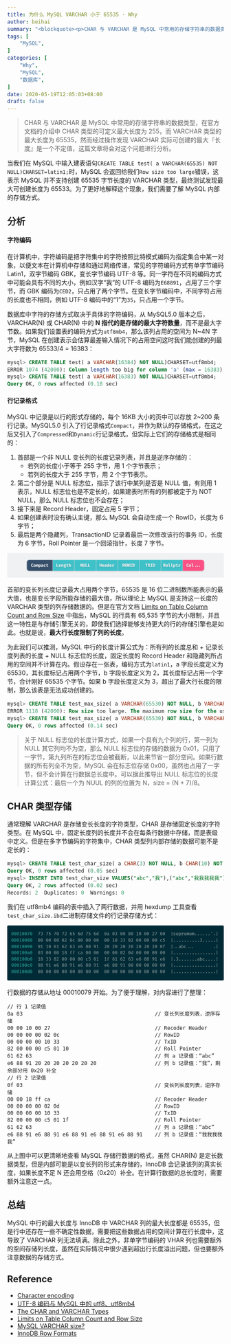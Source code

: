 ```yaml
---
title: 为什么 MySQL VARCHAR 小于 65535 · Why
author: beihai
summary: "<blockquote><p>CHAR 与 VARCHAR 是 MySQL 中常用的存储字符串的数据类型，在官方文档的介绍中 CHAR 类型的可定义最大长度为 255，而 VARCHAR 类型的最大长度为 65535，然而经过操作发现 VARCHAR 实际可创建的最大“长度”是一个不定值，这篇文章将会对这个问题进行分析。</p></blockquote>"
tags: [
  	"MySQL",
]
categories: [
	"Why",
  	"MySQL",
	"数据库",
]
date: 2020-05-19T12:05:03+08:00
draft: false
---
```


> CHAR 与 VARCHAR 是 MySQL 中常用的存储字符串的数据类型，在官方文档的介绍中 CHAR 类型的可定义最大长度为 255，而 VARCHAR 类型的最大长度为 65535，然而经过操作发现 VARCHAR 实际可创建的最大『长度』是一个不定值，这篇文章将会对这个问题进行分析。

当我们在 MySQL 中输入建表语句`CREATE TABLE test( a VARCHAR(65535) NOT NULL)CHARSET=latin1;`时，MySQL 会返回给我们`Row size too large`错误，这表示 MySQL 并不支持创建 65535 字节长度的 VARCHAR 类型，最终测试发现最大可创建长度为 65533。为了更好地解释这个现象，我们需要了解 MySQL 内部的存储方式。

## 分析

#### 字符编码

在计算机中，字符编码是把字符集中的字符按照比特模式编码为指定集合中某一对象，以便文本在计算机中存储和通过网络传递，常见的字符编码方式有单字节编码 Latin1，双字节编码 GBK，变长字节编码 UTF-8 等。同一字符在不同的编码方式中可能会具有不同的大小，例如汉字“我”的 UTF-8 编码为`E68891`，占用了三个字节，而 GBK 编码为`CED2`，只占用了两个字节。在变长字节编码中，不同字符占用的长度也不相同，例如 UTF-8 编码中的“1”为`35`，只占用一个字节。

数据库中字符的存储方式取决于具体的字符编码，从 MySQL5.0 版本之后，VARCHAR(N) 或 CHAR(N) 中的 **N 指代的是存储的最大字符数量**，而不是最大字节数。如果我们设置表的编码方式为`utf8mb4`，那么该列占用的空间为 N~4N 字节，MySQL 在创建表示会估算最差输入情况下的占用空间这时我们能创建的列最大字符数为 65533/4 = 16383：

```sql
mysql> CREATE TABLE test( a VARCHAR(16384) NOT NULL)CHARSET=utf8mb4;
ERROR 1074 (42000): Column length too big for column 'a' (max = 16383); use BLOB or TEXT instead
mysql> CREATE TABLE test( a VARCHAR(16383) NOT NULL)CHARSET=utf8mb4;
Query OK, 0 rows affected (0.18 sec)
```

#### 行记录格式

MySQL 中记录是以行的形式存储的，每个 16KB 大小的页中可以存放 2~200 条行记录。MySQL5.0 引入了行记录格式`Compact`，并作为默认的存储格式，在这之后又引入了`Compressed`和`Dynamic`行记录格式，但实际上它们的存储格式是相同的：

1. 首部是一个非 NULL 变长列的长度记录列表，并且是逆序存储的：
   - 若列的长度小于等于 255 字节，用 1 个字节表示；
   - 若列的长度大于 255 字节，用 2 个字节表示。
2. 第二个部分是 NULL 标志位，指示了该行中某列是否是 NULL 值，有则用 1 表示，NULL 标志位也是不定长的，如果建表时所有的列都被定于为 NOT NULL，那么 NULL 标志位也不会存在；
3. 接下来是 Record Header，固定占用 5 字节；
4. 如果创建表时没有确认主键，那么 MySQL 会自动生成一个 RowID，长度为 6 字节；
5. 最后是两个隐藏列，TransactionID 记录着最后一次修改该行的事务 ID，长度为 6 字节，Roll Pointer 是一个回滚指针，长度 7 字节。

![Compact-Row-Format@2x](Compact-Row-Format@2x.png)

首部的变长列长度记录最大占用两个字节，65535 是 16 位二进制数所能表示的最大值，也是变长字段所能存储的最大值，所以理论上 MySQL 是支持这一长度的 VARCHAR 类型的列存储数据的。但是在官方文档 <u>[Limits on Table Column Count and Row Size](https://dev.mysql.com/doc/refman/8.0/en/column-count-limit.html)</u> 中指出，MySQL 的行具有 65,535 字节的大小限制，并且这一特性是与存储引擎无关的，即使我们选择能够支持更大的行的存储引擎也是如此。也就是说，**最大行长度限制了列的长度**。

为此我们可以推测，MySQL 中行的长度计算公式为：所有列的长度总和 + 记录长度列表的长度 + NULL 标志位的长度，固定长度的 Record Header 和隐藏列所占用的空间并不计算在内。假设存在一张表，编码方式为`latin1`，a 字段长度定义为 65530，其长度标记占用两个字节，b 字段长度定义为 2，其长度标记占用一个字节，合计刚好 65535 个字节。如果 b 字段长度定义为 3，超出了最大行长度的限制，那么该表是无法成功创建的。

```sql
mysql> CREATE TABLE test_max_size( a VARCHAR(65530) NOT NULL, b VARCHAR(3) NOT NULL)CHARSET=latin1;
ERROR 1118 (42000): Row size too large. The maximum row size for the used table type, not counting BLOBs, is 65535. This includes storage overhead, check the manual. You have to change some columns to TEXT or BLOBs
mysql> CREATE TABLE test_max_size( a VARCHAR(65530) NOT NULL, b VARCHAR(2) NOT NULL)CHARSET=latin1;
Query OK, 0 rows affected (0.14 sec)
```

> 关于 NULL 标志位的长度计算方式，如果一个具有九个列的行，第一列为 NULL 其它列均不为空，那么 NULL 标志位的存储的数据为 0x01，只用了一字节，第九列所在的标志位会被截断，以此来节省一部分空间。如果行数据的所有列全不为空，MySQL 会在标志位存储 0x00，虽然也占用了一字节，但不会计算在行数据总长度中。可以据此推导出 NULL 标志位的长度计算公式：最后一个为 NUUL 的列的位置为 N，size = (N + 7)/8。

## CHAR 类型存储

通常理解 VARCHAR 是存储变长长度的字符类型，CHAR 是存储固定长度的字符类型。在 MySQL 中，固定长度列的长度并不会在每条行数据中存储，而是表级中定义。但是在多字节编码的字符集中，CHAR 类型列内部存储的数据可能不是定长的：

```sql
mysql> CREATE TABLE test_char_size( a CHAR(3) NOT NULL, b CHAR(10) NOT NULL)CHARSET=utf8mb4;
Query OK, 0 rows affected (0.05 sec)
mysql> INSERT INTO test_char_size VALUES("abc","我"),("abc","我我我我我");
Query OK, 2 rows affected (0.02 sec)
Records: 2  Duplicates: 0  Warnings: 0
```

我们在 utf8mb4 编码的表中插入了两行数据，并用 hexdump 工具查看`test_char_size.ibd`二进制存储文件的行记录存储方式：

![binary](binary.png)

 行数据的存储从地址 00010079 开始。为了便于理解，对内容进行了整理：

```
// 行 1 记录值
0a 03                                           // 变长列长度列表，逆序存储
00 00 10 00 27                                  // Recoder Header
00 00 00 00 02 0c                               // RowID
00 00 00 00 10 33                               // TxID 
82 00 00 00 c5 01 10                            // Roll Pointer
61 62 63                                        // 列 a 记录值：“abc”
e6 88 91 20 20 20 20 20 20 20                   // 列 b 记录值：“我”，剩余部分用 0x20 补全
// 行 2 记录值
0f 03                                           // 变长列长度列表，逆序存储
00 00 18 ff ca                                  // Recoder Header
00 00 00 00 02 0d                               // RowID
00 00 00 00 10 33                               // TxID 
82 00 00 00 c5 01 1f                            // Roll Pointer
61 62 63                                        // 列 a 记录值：“abc”
e6 88 91 e6 88 91 e6 88 91 e6 88 91 e6 88 91    // 列 b 记录值：“我我我我我”
```

从上图中可以更清晰地查看 MySQL 存储行数据的格式，虽然 CHAR(N) 是定长数据类型，但是内部可能是以变长列的形式来存储的，InnoDB 会记录该列的真实长度，如果长度不足 N 还会用空格（0x20）补全。在计算行数据的总长度时，需要额外注意这一点。

## 总结

MySQL 中行的最大长度与 InnoDB 中 VARCHAR 列的最大长度都是 65535，但是行中还存在一些不确定性数据，需要把这些数据占用的空间计算在行长度中，这导致了 VARCHAR 列无法填满。除此之外，非单字节编码的 VHAR 列也需要额外的空间存储列长度，虽然在实际情况中很少遇到超出行长度溢出问题，但也要额外注意数据的存储方式。

## Reference

- [Character encoding](https://en.wikipedia.org/wiki/Character_encoding)
- [UTF-8 编码与 MySQL 中的 utf8、utf8mb4](https://www.wingsxdu.com/post/database/mysql/mysq-utf8-utf8mb4/)
- [The CHAR and VARCHAR Types](https://dev.mysql.com/doc/refman/8.0/en/char.html)
- [Limits on Table Column Count and Row Size](https://dev.mysql.com/doc/refman/8.0/en/column-count-limit.html)
- [MySQL VARCHAR size?](https://stackoverflow.com/questions/7124029/mysql-varchar-size)
- [InnoDB Row Formats](https://dev.mysql.com/doc/refman/8.0/en/innodb-row-format.html)

